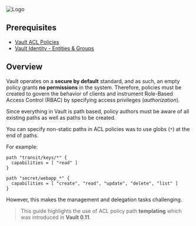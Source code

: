 <img src="https://s3-us-west-1.amazonaws.com/education-yh/Vault_Icon_FullColor.png" alt="Logo"/>

## Prerequisites

* [Vault ACL Policies](https://www.katacoda.com/hashicorp/scenarios/vault-policies)
* [Vault Identity - Entities & Groups](https://www.katacoda.com/hashicorp/scenarios/vault-identity)

## Overview

Vault operates on a **secure by default** standard, and as such, an empty policy grants **no permissions** in the system. Therefore, policies must be created to govern the behavior of clients and instrument Role-Based Access Control (RBAC) by specifying access privileges (_authorization_).

Since everything in Vault is path based, policy authors must be aware of all existing paths as well as paths to be created.  

You can specify non-static paths in ACL policies was to use globs (`*`) at the end of paths.

For example:

  ```hcl
  path "transit/keys/*" {
    capabilities = [ "read" ]
  }

  path "secret/webapp_*" {
    capabilities = [ "create", "read", "update", "delete", "list" ]
  }
  ```

However, this makes the management and delegation tasks challenging.

> This guide highlights the use of ACL policy path **templating** which was introduced in **Vault 0.11**.
